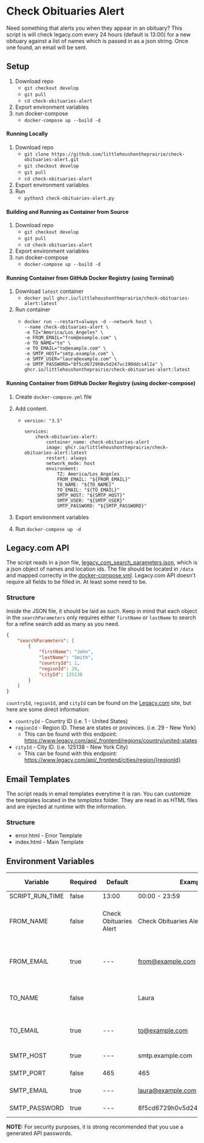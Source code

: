 # Check Obituaries Alert

Need something that alerts you when they appear in an obituary? This script is will check legacy.com every 24 hours (default is 13:00) for a new obituary against a list of names which is passed in as a json string. Once one found, an email will be sent.

## Setup

1. Download repo
    - `git checkout develop`
    - `git pull`
    - `cd check-obituaries-alert`
2. Export environment variables
3. run docker-compose
    - `docker-compose up --build -d`

#### Running Locally

1. Download repo
    - `git clone https://github.com/littlehoushontheprairie/check-obituaries-alert.git`
    - `git checkout develop`
    - `git pull`
    - `cd check-obituaries-alert`
2. Export environment variables
3. Run
    - `python3 check-obituaries-alert.py`

#### Building and Running as Container from Source

1. Download repo
    - `git checkout develop`
    - `git pull`
    - `cd check-obituaries-alert`
2. Export environment variables
3. run docker-compose
    - `docker-compose up --build -d`

#### Running Container from GitHub Docker Registry (using Terminal)

1. Download `latest` container
    - `docker pull ghcr.io/littlehoushontheprairie/check-obituaries-alert:latest`
2. Run container
    - ```
      docker run --restart=always -d --network host \
      --name check-obituaries-alert \
      -e TZ="America/Los_Angeles" \
      -e FROM_EMAIL="from@example.com" \
      -e TO_NAME="to" \
      -e TO_EMAIL="to@example.com" \
      -e SMTP_HOST="smtp.example.com" \
      -e SMTP_USER="laura@example.com" \
      -e SMTP_PASSWORD="8f5cd6729h0v5d247vc190ddcs4l2a" \
      ghcr.io/littlehoushontheprairie/check-obituaries-alert:latest
      ```

#### Running Container from GitHub Docker Registry (using docker-compose)

1. Create `docker-compose.yml` file
2. Add content.

    - ```
      version: "3.5"

      services:
          check-obituaries-alert:
              container_name: check-obituaries-alert
              image: ghcr.io/littlehoushontheprairie/check-obituaries-alert:latest
              restart: always
              network_mode: host
              environment:
                  TZ: America/Los_Angeles
                  FROM_EMAIL: "${FROM_EMAIL}"
                  TO_NAME: "${TO_NAME}"
                  TO_EMAIL: "${TO_EMAIL}"
                  SMTP_HOST: "${SMTP_HOST}"
                  SMTP_USER: "${SMTP_USER}"
                  SMTP_PASSWORD: "${SMTP_PASSWORD}"
      ```

3. Export environment variables
4. Run `docker-compose up -d`

## Legacy.com API

The script reads in a json file, [legacy_com_search_parameters.json](./legacy_com_search_parameters.json), which is a json object of names and location ids. The file should be located in `/data` and mapped correctly in the [docker-compose.yml](./docker-compose.yml#L25). Legacy.com API doesn't require all fields to be filled in. At least some need to be.

### Structure

Inside the JSON file, it should be laid as such. Keep in mind that each object in the `searchParameters` only requires either `firstName` or `lastName` to search for a refine search add as many as you need.

```json
{
    "searchParameters": [
        {
            "firstName": "John",
            "lastName": "Smith",
            "countryId": 1,
            "regionId": 29,
            "cityId": 125138
        }
    ]
}
```

`countryId`, `regionId`, and `cityId` can be found on the [Legacy.com](https://www.legacy.com) site, but here are some direct information:

-   `countryId` - Country ID (i.e. 1 - United States)
-   `regionId` - Region ID. These are states or provinces. (i.e. 29 - New York)
    -   This can be found with this endpoint: https://www.legacy.com/api/_frontend/regions/country/united-states
-   `cityId` - City ID. (i.e. 125138 - New York City)
    -   This can be found with this endpoint: https://www.legacy.com/api/_frontend/cities/region/{regionId}

## Email Templates

The script reads in email templates everytime it is ran. You can customize the templates located in the _templates_ folder. They are read in as HTML files and are injected at runtime with the information.

### Structure

-   error.html - Error Template
-   index.html - Main Template

## Environment Variables

| Variable        | Required | Default                | Example                        | Needed by                     |
| --------------- | -------- | ---------------------- | ------------------------------ | ----------------------------- |
| SCRIPT_RUN_TIME | false    | 13:00                  | 00:00 - 23:59                  | Scheduler                     |
| FROM_NAME       | false    | Check Obituaries Alert | Check Obituaries Alert         | SMTP Server (send email from) |
| FROM_EMAIL      | true     | ---                    | from@example.com               | SMTP Server (send email from) |
| TO_NAME         | false    |                        | Laura                          | SMTP Server (send email to)   |
| TO_EMAIL        | true     | ---                    | to@example.com                 | SMTP Server (send email to)   |
| SMTP_HOST       | true     | ---                    | smtp.example.com               | SMTP Server                   |
| SMTP_PORT       | false    | 465                    | 465                            | SMTP Server                   |
| SMTP_EMAIL      | true     | ---                    | laura@example.com              | SMTP Server                   |
| SMTP_PASSWORD   | true     | ---                    | 8f5cd6729h0v5d247vc190ddcs4l2a | SMTP Server                   |

**NOTE:** For security purposes, it is strong recommended that you use a generated API passwords.
